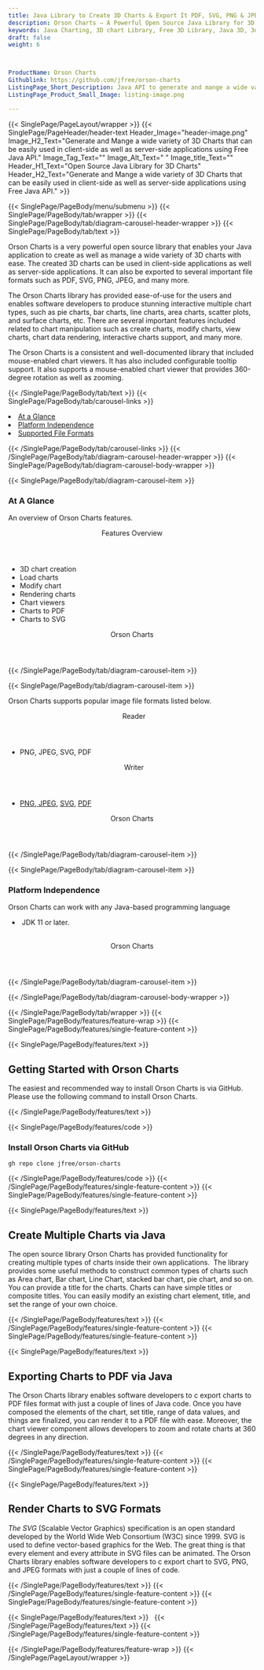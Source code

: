 ```yaml
---
title: Java Library to Create 3D Charts & Export It PDF, SVG, PNG & JPEG Image
description: Orson Charts – A Powerful Open Source Java Library for 3D Charts Creation and Export to PDF, SVG, PNG & JPEG Images on Client as well as Sever side.
keywords: Java Charting, 3D chart Library, Free 3D Library, Java 3D, 3d charts to SVG, 3d charts to PNG, 3d charts to JPEG, Java 3D library, read 3D charts, write 3D Files, convert 3D charts, Open Source 3D charting API, export 3D charts,3d charts to PDF, render 3D WebGL, Java surface charts, bar charts support, add scatter charts
draft: false
weight: 6



ProductName: Orson Charts
Githublink: https://github.com/jfree/orson-charts
ListingPage_Short_Description: Java API to generate and mange a wide variety of 3D charts that can be easily used in client-side as well as server-side applications.
ListingPage_Product_Small_Image: listing-image.png 

---
```


{{< SinglePage/PageLayout/wrapper >}}
{{< SinglePage/PageHeader/header-text
Header_Image="header-image.png"
Image_H2_Text="Generate and Mange a wide variety of 3D Charts that can be easily used in client-side as well as server-side applications using Free Java API."
Image_Tag_Text=""
Image_Alt_Text=" "
Image_title_Text=""
Header_H1_Text="Open Source Java Library for 3D Charts"
Header_H2_Text="Generate and Mange a wide variety of 3D Charts that can be easily used in client-side as well as server-side applications using Free Java API." >}}

{{< SinglePage/PageBody/menu/submenu >}}
{{< SinglePage/PageBody/tab/wrapper >}}
{{< SinglePage/PageBody/tab/diagram-carousel-header-wrapper >}}
{{< SinglePage/PageBody/tab/text >}}



<p>Orson Charts is a very powerful open source library that enables your Java application to create as well as manage a wide variety of 3D charts with ease. The created 3D charts can be used in client-side applications as well as server-side applications. It can also be exported to several important file formats such as PDF, SVG, PNG, JPEG, and many more.</p>
<p>The Orson Charts library has provided ease-of-use for the users and enables software developers to produce stunning interactive multiple chart types, such as pie charts, bar charts, line charts, area charts, scatter plots, and surface charts, etc. There are several important features included related to chart manipulation such as create charts, modify charts, view charts, chart data rendering, interactive charts support, and many more.   </p>
<p>The Orson Charts is a consistent and well-documented library that included mouse-enabled chart viewers. It has also included configurable tooltip support. It also supports a mouse-enabled chart viewer that provides 360-degree rotation as well as zooming.</p>

{{< /SinglePage/PageBody/tab/text >}}
{{< SinglePage/PageBody/tab/carousel-links >}}

<li data-target="#diagramcarousel" data-slide-to="0"><a href="#">At a Glance</a></li>
<li data-target="#diagramcarousel" data-slide-to="2"><a href="#">Platform Independence</a></li>
<li data-target="#diagramcarousel" data-slide-to="1"><a class="activetab" href="#">Supported File Formats</a></li>


{{< /SinglePage/PageBody/tab/carousel-links >}}
{{< /SinglePage/PageBody/tab/diagram-carousel-header-wrapper >}}
{{< SinglePage/PageBody/tab/diagram-carousel-body-wrapper >}}

{{< SinglePage/PageBody/tab/diagram-carousel-item >}}
<h3>At A Glance</h3>
<p>An overview of Orson Charts features.</p>
<div class="diagram1 d1-poi">
<div class="d1-row">
<div class="d1-col d1-right"><header>Features Overview</header>
<ul>
<li>3D chart creation</li>
<li>Load charts</li>
<li>Modify chart</li>
<li>Rendering charts</li>
<li>Chart viewers</li>
<li>Charts to PDF</li>
<li>Charts to SVG</li>
</ul>
</div>
<!--/left--></div>
<div class="d1-logo" style="border: none;"><!--<img src='listing-image.png' alt="Compression APIs for .NET" />--><header>Orson Charts</header><footer><small></small></footer></div>
<!--/logo--></div>
<!--/diagram1-->
{{< /SinglePage/PageBody/tab/diagram-carousel-item >}}

{{< SinglePage/PageBody/tab/diagram-carousel-item >}}
<p>Orson Charts supports popular image file formats listed below.</p>
<div class="diagram1 d2  d1-poi">
<div class="d1-row">
<div class="d1-col d1-left"><header><i class="fa fa-arrows-v "> </i> Reader</header>
<ul>
<li>PNG, JPEG, SVG, PDF</li>
</ul>
</div>
<!--/left-->
<div class="d1-col d1-right"><header><i class="fa  fa-long-arrow-down"> </i> Writer</header>
<ul>
<li><a href="https://docs.fileformat.com/image/png/">PNG</a>,<a href="https://docs.fileformat.com/image/jpeg/"> JPEG</a>, <a href="https://docs.fileformat.com/page-description-language/svg/">SVG</a>, <a href="https://docs.fileformat.com/pdf/">PDF</a></li>
</ul>
</div>
<!--/right--></div>
<!--/row-->
<div class="d1-logo" style="border: none;"><!--<img src='listing-image.png' alt="Compression APIs for .NET" />--><header>Orson Charts</header><footer><small></small></footer></div>
<!--/logo--></div>
<!--/diagram2-->
{{< /SinglePage/PageBody/tab/diagram-carousel-item >}}

{{< SinglePage/PageBody/tab/diagram-carousel-item >}}
<h3>Platform Independence</h3>
<p>Orson Charts can work with any Java-based programming language</p>
<div class="diagram1 d1-poi">
<div class="d1-row">
<div class="d1-col d1-left">
<ul>
<li> JDK 11 or later.</li>
</ul>
</div>
<!--/left-->
<div class="d1-col d1-right"> </div>
<!--/right--></div>
<!--/row-->
<div class="d1-logo" style="border: none;"><!--<img src='listing-image.png' alt="Compression APIs for .NET" />--><header>Orson Charts</header><footer><small></small></footer></div>
<!--/logo--></div>
<!--/diagram2 -->
{{< /SinglePage/PageBody/tab/diagram-carousel-item >}}

{{< /SinglePage/PageBody/tab/diagram-carousel-body-wrapper >}}

{{< /SinglePage/PageBody/tab/wrapper >}}
{{< SinglePage/PageBody/features/feature-wrap >}}
{{< SinglePage/PageBody/features/single-feature-content >}}

{{< SinglePage/PageBody/features/text >}}
<h2 class="h2title">Getting Started with Orson Charts</h2>
<p><code class="html"></code></p>
<p>The easiest and recommended way to install Orson Charts is via GitHub. Please use the following command to install Orson Charts.</p>
{{< /SinglePage/PageBody/features/text >}}

{{< SinglePage/PageBody/features/code >}}
<h3><strong>Install Orson Charts via GitHub</strong></h3>
<pre><code class="html">gh repo clone jfree/orson-charts</code></pre>


{{< /SinglePage/PageBody/features/code >}}
{{< /SinglePage/PageBody/features/single-feature-content >}}
{{< SinglePage/PageBody/features/single-feature-content >}}

{{< SinglePage/PageBody/features/text >}}
<h2 class="h2title">Create Multiple Charts via Java</h2>
<p>The open source library Orson Charts has provided functionality for creating multiple types of charts inside their own applications.  The library provides some useful methods to construct common types of charts such as Area chart, Bar chart, Line Chart, stacked bar chart, pie chart, and so on. You can provide a title for the charts. Charts can have simple titles or composite titles. You can easily modify an existing chart element, title, and set the range of your own choice.</p>

{{< /SinglePage/PageBody/features/text >}}
{{< /SinglePage/PageBody/features/single-feature-content >}}
{{< SinglePage/PageBody/features/single-feature-content >}}

{{< SinglePage/PageBody/features/text >}}
<h2 class="h2title">Exporting Charts to PDF via Java</h2>
<p>The Orson Charts library enables software developers to c export charts to PDF files format with just a couple of lines of Java code. Once you have composed the elements of the chart, set title, range of data values, and things are finalized, you can render it to a PDF file with ease. Moreover, the chart viewer component allows developers to zoom and rotate charts at 360 degrees in any direction.</p>

{{< /SinglePage/PageBody/features/text >}}
{{< /SinglePage/PageBody/features/single-feature-content >}}
{{< SinglePage/PageBody/features/single-feature-content >}}

{{< SinglePage/PageBody/features/text >}}
<h2 class="h2title">Render Charts to SVG Formats</h2>
<p><em>The SVG</em> (Scalable Vector Graphics) specification is an open standard developed by the World Wide Web Consortium (W3C) since 1999. SVG is used to define vector-based graphics for the Web. The great thing is that every element and every attribute in SVG files can be animated. The Orson Charts library enables software developers to c export chart to SVG, PNG, and JPEG formats with just a couple of lines of code.</p>

{{< /SinglePage/PageBody/features/text >}}
{{< /SinglePage/PageBody/features/single-feature-content >}}
{{< SinglePage/PageBody/features/single-feature-content >}}

{{< SinglePage/PageBody/features/text >}}
 
{{< /SinglePage/PageBody/features/text >}}
{{< /SinglePage/PageBody/features/single-feature-content >}}

{{< /SinglePage/PageBody/features/feature-wrap >}}
{{< /SinglePage/PageLayout/wrapper >}}